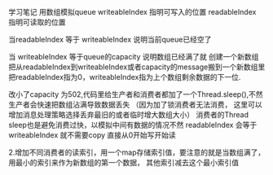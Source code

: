 学习笔记
用数组模拟queue
writeableIndex 指明可写入的位置
readableIndex  指明可读取的位置

当readableIndex  等于 writeableIndex 说明当前queue已经空了

当 writeableIndex 等于queue的capacity 说明数组已经满了就
创建一个新数组把从readableIndex到writeableIndex或者capacity的message搬到一个新数组里
把readableIndex指为0，writeableIndex指为上个数组剩余数据的下一位.

改小了capacity 为502,代码里给生产者和消费者都加了一个Thread.sleep(),不然生产者会快速把数组沾满导致数据丢失
（因为加了锁消费者无法消费， 这里可以增加消息处理策略选择丢弃最旧的或者临时增大数组大小）
消费者的Thread sleep也是避免消费过快，以模拟中间有数据的情况不然 readableIndex 会等于writeableIndex
就不需要copy 直接从0开始写开始读

2.增加不同消费者的读索引，用一个map存储索引值，要注意的就是当数组满了，用最小的索引来作为新数组的第一个数据，
其他索引减去这个最小索引值